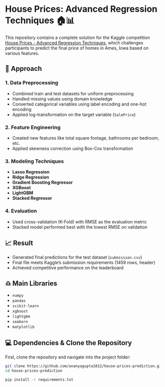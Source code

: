 # House Prices: Advanced Regression Techniques 🏠📊

This repository contains a complete solution for the Kaggle competition [House Prices - Advanced Regression Techniques](https://www.kaggle.com/competitions/house-prices-advanced-regression-techniques), which challenges participants to predict the final price of homes in Ames, Iowa based on various features.

## 🧪 Approach

### 1. Data Preprocessing
- Combined train and test datasets for uniform preprocessing
- Handled missing values using domain knowledge
- Converted categorical variables using label encoding and one-hot encoding
- Applied log-transformation on the target variable (`SalePrice`)

### 2. Feature Engineering
- Created new features like total square footage, bathrooms per bedroom, etc.
- Applied skewness correction using Box-Cox transformation

### 3. Modeling Techniques
- **Lasso Regression**
- **Ridge Regression**
- **Gradient Boosting Regressor**
- **XGBoost**
- **LightGBM**
- **Stacked Regressor** 

### 4. Evaluation
- Used cross-validation (K-Fold) with RMSE as the evaluation metric
- Stacked model performed best with the lowest RMSE on validation

## 📈 Result

- Generated final predictions for the test dataset (`submission.csv`)
- Final file meets Kaggle’s submission requirements (1459 rows, header)
- Achieved competitive performance on the leaderboard


## ♎ Main Libraries

- `numpy`
- `pandas`
- `scikit-learn`
- `xgboost`
- `lightgbm`
- `seaborn`
- `matplotlib`

## 💻 Dependencies & Clone the Repository

First, clone the repository and navigate into the project folder:

```bash
git clone https://github.com/ananyagupta1812/house-prices-prediction.git
cd house-prices-prediction

pip install -r requirements.txt
